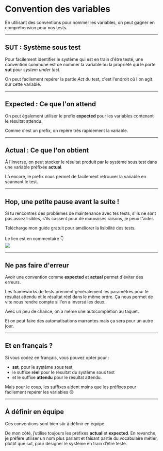 <!--
theme:  your-theme
size: linkedin-portrait
paginate: true
header: Convention des variables
_header: ''
_footer: <a href="https://www.linkedin.com/in/charles-desneuf/"><img src="./charles-desneuf-square.png" class="profile-picture">Charles Desneuf</a>
footer: <a href="https://www.linkedin.com/in/charles-desneuf/">Charles Desneuf</a>
-->

# Convention des variables
En utilisant des conventions pour nommer les variables, on peut gagner en compréhension pour nos tests.

---

## SUT : Système sous test

Pour facilement identifier le système qui est en train d'être testé, une convention commune est de nommer la variable ou la propriété qui le porte **sut** pour _system under test_.

On peut facilement repérer la partie _Act_ du test, c'est l'endroit où l'on agit sur cette variable.


---

## Expected : Ce que l'on attend

On peut également utiliser le prefix **expected** pour les variables contenant le résultat attendu.

Comme c'est un prefix, on repère très rapidement la variable.

---

## Actual : Ce que l'on obtient

À l'inverse, on peut stocker le résultat produit par le système sous test dans une variable préfixée **actual**.

Là encore, le prefix nous permet de facilement retrouver la variable en scannant le test.

---
<!--
_footer: <img src="./charles-desneuf-square.png" class="profile-picture">Charles Desneuf
_paginate: skip
-->

## Hop, une petite pause avant la suite !

Si tu rencontres des problèmes de maintenance avec tes tests, s'ils ne sont pas assez lisibles, s'ils cassent pour de mauvaises raisons, je peux t'aider.
<div class="offer">
    <div class="offer-content">
    Télécharge mon guide gratuit pour améliorer la lisibilité des tests.<br /><br />Le lien est en commentaire 👇
    </div>
    <div class="offer-img">
    <a href="https://formation.charlesdesneuf.com/guide-gratuit-5-idees-pour-ameliorer-la-lisibilite-de-vos-tests-automatises?utm_medium=social&utm_source=linkedin&utm_campaign=carousel-Stubbing%20du%20temps%20%3A%20Prendre%20le%20contr%C3%B4le%20du%20syst%C3%A8me">
    <img src="https://formation.charlesdesneuf.com/content-assets/public/eyJhbGciOiJIUzI1NiJ9.eyJvYmplY3Rfa2V5IjoiZHdvazQ1NXZvbDQwdm9rZHNmbXV0NnVxMHF1bCIsImRvbWFpbiI6ImZvcm1hdGlvbi5jaGFybGVzZGVzbmV1Zi5jb20ifQ.NS61AHjRUfdqsvHH6gqCbDNSSyCeI3U3AUlI-7U-PzE" class="free-guide-picture" /></a>
    </div>
</div>

---

## Ne pas faire d'erreur

Avoir une convention comme **expected** et **actual** permet d'éviter des erreurs.

Les frameworks de tests prennent généralement les paramètres pour le résultat attendu et le résultat réel dans le même ordre.
Ça nous permet de vite nous rendre compte si l'on a inversé les deux.

Avec un peu de chance, on a même une autocomplétion au taquet.

<span class="small">Et on peut faire des automatisations marrantes mais ça sera pour un autre jour.</span>

---

## Et en français ?

Si vous codez en français, vous pouvez opter pour :
- **sst**, pour le système sous test,
- le suffixe **réel** pour le résultat du système sous test
- et le suffixe **attendu** pour le résultat attendu.

Mais pour le coup, les suffixes aident moins que les préfixes pour facilement repérer les variables 😢

---

## À définir en équipe

Ces conventions sont bien sûr à définir en équipe.

De mon côté, j’utilise toujours les préfixes **actual** et **expected**.
En revanche, je préfère utiliser un nom plus parlant et faisant partie du vocabulaire métier, plutôt que sut, pour désigner le système en train d’être testé.